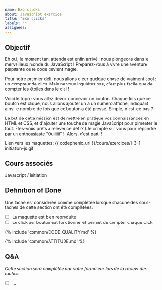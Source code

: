 ```yaml
---
name: Exo clicks
about: Javascript exercice
title: "Exo clicks"
labels: ""
assignees:
---
```


## Objectif

Eh oui, le moment tant attendu est enfin arrivé : nous plongeons dans le merveilleux monde du JavaScript ! Préparez-vous à vivre une aventure palpitante où le code devient magie.

Pour notre premier défi, nous allons créer quelque chose de vraiment cool : un compteur de clics. Mais ne vous inquiétez pas, c'est plus facile que de compter les étoiles dans le ciel !

Voici le topo : vous allez devoir concevoir un bouton. Chaque fois que ce bouton est cliqué, nous allons ajouter un à un numéro affiché, indiquant ainsi le nombre de fois que ce bouton a été pressé. Simple, n'est-ce pas ?

Le but de cette mission est de mettre en pratique vos connaissances en HTML et CSS, et d'ajouter une touche de magie JavaScript pour pimenter le tout. Êtes-vous prêts à relever ce défi ? (Je compte sur vous pour répondre par un enthousiaste "Ouiiiiii" !) Alors, c'est parti !

Lien vers les maquettes: {{ codephenix_url }}/cours/exercices/1-3-1-initiation-js.gif

## Cours associés

Javascript / initiation

## Definition of Done

Une tache est considérée comme complétée lorsque chacune des sous-taches de cette section ont été complétées.

- [ ] La maquette est bien reproduite
- [ ] Le click sur bouton est fonctionnel et permet de compter chaque click

{% include 'common/CODE_QUALITY.md' %}

{% include 'common/ATTITUDE.md' %}

## Q&A

_Cette section sera complétée par votre formateur lors de la review des taches._

- [ ] ...
